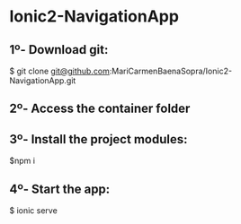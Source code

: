 # Ionic2-NavigationApp

## 1º- Download git:
  $ git clone git@github.com:MariCarmenBaenaSopra/Ionic2-NavigationApp.git

## 2º- Access the container folder
## 3º- Install the project modules:
  $npm i

## 4º- Start the app:
  $ ionic serve

